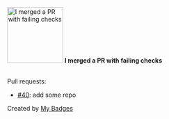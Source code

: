 <img src="https://my-badges.github.io/my-badges/this-is-fine.png" alt="I merged a PR with failing checks" title="I merged a PR with failing checks" width="128">
<strong>I merged a PR with failing checks</strong>
<br><br>

Pull requests:

- <a href="https://github.com/eryajf/awesome-ops/pull/40">#40</a>: add some repo


Created by <a href="https://github.com/my-badges/my-badges">My Badges</a>
